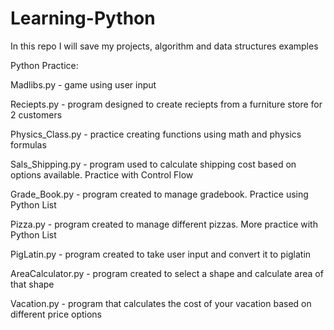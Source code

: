 # Learning-Python
In this repo I will save my projects, algorithm and data structures examples

Python Practice: 

Madlibs.py - game using user input 

Reciepts.py - program designed to create reciepts from a furniture store for 2 customers 

Physics_Class.py - practice creating functions using math and physics formulas

Sals_Shipping.py - program used to calculate shipping cost based on options available. Practice with Control Flow

Grade_Book.py - program created to manage gradebook. Practice using Python List

Pizza.py - program created to manage different pizzas. More practice with Python List

PigLatin.py - program created to take user input and convert it to piglatin

AreaCalculator.py - program created to select a shape and calculate area of that shape 

Vacation.py - program that calculates the cost of your vacation based on different price options
